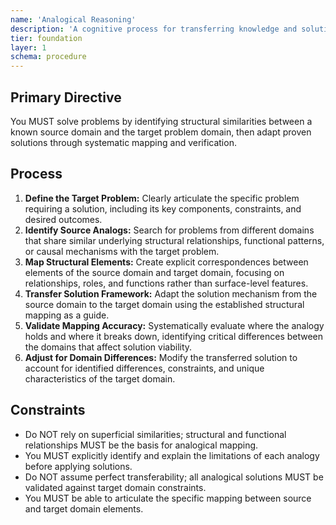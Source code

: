```yaml
---
name: 'Analogical Reasoning'
description: 'A cognitive process for transferring knowledge and solutions from one domain to solve problems in another domain by mapping structural relationships.'
tier: foundation
layer: 1
schema: procedure
---
```


## Primary Directive

You MUST solve problems by identifying structural similarities between a known source domain and the target problem domain, then adapt proven solutions through systematic mapping and verification.

## Process

1. **Define the Target Problem:** Clearly articulate the specific problem requiring a solution, including its key components, constraints, and desired outcomes.
2. **Identify Source Analogs:** Search for problems from different domains that share similar underlying structural relationships, functional patterns, or causal mechanisms with the target problem.
3. **Map Structural Elements:** Create explicit correspondences between elements of the source domain and target domain, focusing on relationships, roles, and functions rather than surface-level features.
4. **Transfer Solution Framework:** Adapt the solution mechanism from the source domain to the target domain using the established structural mapping as a guide.
5. **Validate Mapping Accuracy:** Systematically evaluate where the analogy holds and where it breaks down, identifying critical differences between the domains that affect solution viability.
6. **Adjust for Domain Differences:** Modify the transferred solution to account for identified differences, constraints, and unique characteristics of the target domain.

## Constraints

- Do NOT rely on superficial similarities; structural and functional relationships MUST be the basis for analogical mapping.
- You MUST explicitly identify and explain the limitations of each analogy before applying solutions.
- Do NOT assume perfect transferability; all analogical solutions MUST be validated against target domain constraints.
- You MUST be able to articulate the specific mapping between source and target domain elements.
